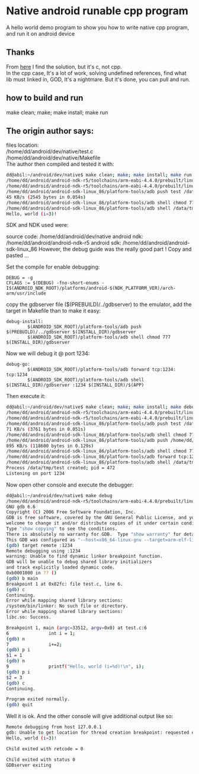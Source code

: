 # Native android runable cpp program
A hello world demo program to show you how to write native cpp program, and run it on android device
## Thanks
  From [here](http://stackoverflow.com/questions/9460251/how-do-i-build-a-native-command-line-executable-to-run-on-android) I find the solution, but it's c, not cpp.  
  In the cpp case, It's a lot of work, solving undefined references, find what lib must linked in, GOD, It's a nightmare. But it's done, you can pull and run.
## how to build and run
  make clean; make; make install; make run
  
## The origin author says:
files location:   
/home/dd/android/dev/native/test.c  
/home/dd/android/dev/native/Makefile  
The author then compiled and tested it with:
```bash
dd@abil:~/android/dev/native$ make clean; make; make install; make run
/home/dd/android/android-ndk-r5/toolchains/arm-eabi-4.4.0/prebuilt/linux-x86/bin//arm-eabi-gcc -c  -fno-short-enums -I/home/dd/android/android-ndk-r5/platforms/android-9/arch-arm/usr/include test.c -o test.o 
/home/dd/android/android-ndk-r5/toolchains/arm-eabi-4.4.0/prebuilt/linux-x86/bin//arm-eabi-g++ -Wl,--entry=main,-dynamic-linker=/system/bin/linker,-rpath-link=/home/dd/android/android-ndk-r5/platforms/android-9/arch-arm/usr/lib -L/home/dd/android/android-ndk-r5/platforms/android-9/arch-arm/usr/lib -nostdlib -lc -o test test.o
/home/dd/android/android-sdk-linux_86/platform-tools/adb push test /data/tmp/test 
45 KB/s (2545 bytes in 0.054s)
/home/dd/android/android-sdk-linux_86/platform-tools/adb shell chmod 777 /data/tmp/test
/home/dd/android/android-sdk-linux_86/platform-tools/adb shell /data/tmp/test
Hello, world (i=3)!
```
SDK and NDK used were:

source code: /home/dd/android/dev/native
android ndk: /home/dd/android/android-ndk-r5
android sdk: /home/dd/android/android-sdk-linux_86
However, the debug guide was the really good part ! Copy and pasted ...

Set the compile for enable debugging:
```
DEBUG = -g
CFLAGS := $(DEBUG) -fno-short-enums -I$(ANDROID_NDK_ROOT)/platforms/android-$(NDK_PLATFORM_VER)/arch-arm/usr/include
```
copy the gdbserver file ($(PREBUILD)/../gdbserver) to the emulator, add the target in Makefile than to make it easy:
```
debug-install:
        $(ANDROID_SDK_ROOT)/platform-tools/adb push $(PREBUILD)/../gdbserver $(INSTALL_DIR)/gdbserver
        $(ANDROID_SDK_ROOT)/platform-tools/adb shell chmod 777 $(INSTALL_DIR)/gdbserver
```
Now we will debug it @ port 1234:
```
debug-go:
        $(ANDROID_SDK_ROOT)/platform-tools/adb forward tcp:1234: tcp:1234
        $(ANDROID_SDK_ROOT)/platform-tools/adb shell $(INSTALL_DIR)/gdbserver :1234 $(INSTALL_DIR)/$(APP)
```
Then execute it:
```bash
dd@abil:~/android/dev/native$ make clean; make; make install; make debug-install; make debug-go
/home/dd/android/android-ndk-r5/toolchains/arm-eabi-4.4.0/prebuilt/linux-x86/bin//arm-eabi-gcc -c  -g -fno-short-enums -I/home/dd/android/android-ndk-r5/platforms/android-9/arch-arm/usr/include test.c -o test.o 
/home/dd/android/android-ndk-r5/toolchains/arm-eabi-4.4.0/prebuilt/linux-x86/bin//arm-eabi-g++ -Wl,--entry=main,-dynamic-linker=/system/bin/linker,-rpath-link=/home/dd/android/android-ndk-r5/platforms/android-9/arch-arm/usr/lib -L/home/dd/android/android-ndk-r5/platforms/android-9/arch-arm/usr/lib -nostdlib -lc -o test test.o
/home/dd/android/android-sdk-linux_86/platform-tools/adb push test /data/tmp/test 
71 KB/s (3761 bytes in 0.051s)
/home/dd/android/android-sdk-linux_86/platform-tools/adb shell chmod 777 /data/tmp/test
/home/dd/android/android-sdk-linux_86/platform-tools/adb push /home/dd/android/android-ndk-r5/toolchains/arm-eabi-4.4.0/prebuilt/linux-x86/../gdbserver /data/tmp/gdbserver
895 KB/s (118600 bytes in 0.129s)
/home/dd/android/android-sdk-linux_86/platform-tools/adb shell chmod 777 /data/tmp/gdbserver
/home/dd/android/android-sdk-linux_86/platform-tools/adb forward tcp:1234: tcp:1234
/home/dd/android/android-sdk-linux_86/platform-tools/adb shell /data/tmp/gdbserver :1234 /data/tmp/test
Process /data/tmp/test created; pid = 472
Listening on port 1234
```
Now open other console and execute the debugger:
```bash
dd@abil:~/android/dev/native$ make debug
/home/dd/android/android-ndk-r5/toolchains/arm-eabi-4.4.0/prebuilt/linux-x86/bin//arm-eabi-gdb test
GNU gdb 6.6
Copyright (C) 2006 Free Software Foundation, Inc.
GDB is free software, covered by the GNU General Public License, and you are
welcome to change it and/or distribute copies of it under certain conditions.
Type "show copying" to see the conditions.
There is absolutely no warranty for GDB.  Type "show warranty" for details.
This GDB was configured as "--host=x86_64-linux-gnu --target=arm-elf-linux"...
(gdb) target remote :1234
Remote debugging using :1234
warning: Unable to find dynamic linker breakpoint function.
GDB will be unable to debug shared library initializers
and track explicitly loaded dynamic code.
0xb0001000 in ?? ()
(gdb) b main
Breakpoint 1 at 0x82fc: file test.c, line 6.
(gdb) c
Continuing.
Error while mapping shared library sections:
/system/bin/linker: No such file or directory.
Error while mapping shared library sections:
libc.so: Success.

Breakpoint 1, main (argc=33512, argv=0x0) at test.c:6
6               int i = 1;
(gdb) n
7               i+=2;
(gdb) p i
$1 = 1
(gdb) n
9               printf("Hello, world (i=%d)!\n", i);
(gdb) p i
$2 = 3
(gdb) c
Continuing.

Program exited normally.
(gdb) quit
```
Well it is ok. And the other console will give additional output like so:
```bash
Remote debugging from host 127.0.0.1
gdb: Unable to get location for thread creation breakpoint: requested event is not supported
Hello, world (i=3)!

Child exited with retcode = 0 

Child exited with status 0
GDBserver exiting
```
